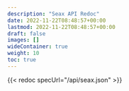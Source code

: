 ```yaml
---
description: "Seax API Redoc"
date: 2022-11-22T08:48:57+00:00
lastmod: 2022-11-22T08:48:57+00:00
draft: false
images: []
wideContainer: true
weight: 10
toc: true
---
```

{{< redoc specUrl="/api/seax.json" >}}